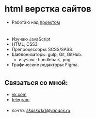 
# html верстка сайтов
- Работаю над [проектом](https://skaska1x1.github.io/OnlineCourse/)
#
- Изучаю JavaScript 
- HTML, CSS3 
- Препроцессоры: SCSS/SASS. 
- Шаблонизаторы: gulp, Git, GitHub.
  - изучаю : handlebars, pug.
- Графические редакторы: Figma.
#
## Связаться со мной:
- [vk.com](https://vk.com/sheningor)
- [telegram](https://t.me/skaska1x1)
- ###### почта: <skaska1x1@yandex.ru> ######

<!--
**skaska1x1/skaska1x1** is a ✨ _special_ ✨ repository because its `README.md` (this file) appears on your GitHub profile.

Here are some ideas to get you started:

- 🔭 I’m currently working on ...
- 🌱 I’m currently learning ...
- 👯 I’m looking to collaborate on ...
- 🤔 I’m looking for help with ...
- 💬 Ask me about ...
- 📫 How to reach me: ...
- 😄 Pronouns: ...
- ⚡ Fun fact: ...
-->
 <!-- [mail]:skaska1x1@yandex.ru -->
